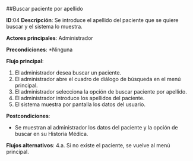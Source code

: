 ##Buscar paciente por apellido

**ID**:04
**Descripción**: Se introduce el apellido del paciente que se quiere buscar y el sistema lo muestra.

**Actores principales**: Administrador

**Precondiciones**:
*Ninguna

**Flujo principal**:
1. El administrador desea buscar un paciente.
1. El administrador abre el cuadro de diálogo de búsqueda en el menú principal.
1. El administrador selecciona la opción de buscar paciente por apellido.
1. El administrador introduce los apellidos del paciente.
1. El sistema muestra por pantalla los datos del usuario.

**Postcondiciones**:
* Se muestran al administrador los datos del paciente y la opción de buscar en su Historia Médica.

**Flujos alternativos**:
4.a. Si no existe el paciente, se vuelve al menú principal.
